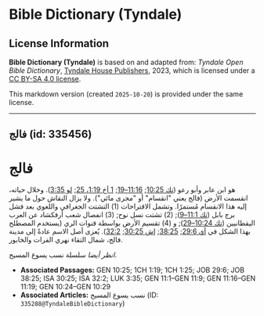 # Bible Dictionary (Tyndale)

## License Information

**Bible Dictionary (Tyndale)** is based on and adapted from: _Tyndale Open Bible Dictionary_, [Tyndale House Publishers](https://tyndaleopenresources.com/), 2023, which is licensed under a [CC BY-SA 4.0 license](https://creativecommons.org/licenses/by-sa/4.0/legalcode.en).

This markdown version (created `2025-10-20`) is provided under the same license.



--------------------------------

## فالج (id: 335456)

فالج
====

هو ابن عابر وأبو رعو ([تك 10:25](https://ref.ly/Gen10:25); [11:16–19](https://ref.ly/Gen11:16-Gen11:19); [1 أخ 1:19، 25](https://ref.ly/1Chr1:19,1Chr1:25); [لو 3:35](https://ref.ly/Luke3:35)). وخلال حياته، انقسمت الأرض (فالج يعني "انقسام" أو "مجرى مائي"). ولا يزال النقاش حول ما يشير إليه هذا الانقسام مُستمرًا. وتشمل الاقتراحات (1\) التشتت الجغرافي واللغوي بعد فشل برج بابل ([تك 11:1–9](https://ref.ly/Gen11:1-Gen11:9)); (2\) تشتت نسل نوح; (3\) انفصال شعب أرفكشاد عن العرب اليقطانيين ([تك 10:24–29](https://ref.ly/Gen10:24-Gen10:29)); و (4\) تقسيم الأرض بواسطة قنوات الري (يستخدم المصطلح بهذا الشكل في [أي 29:6](https://ref.ly/Job29:6); [38:25](https://ref.ly/Job38:25); [إش 30:25](https://ref.ly/Isa30:25); [32:2](https://ref.ly/Isa32:2)). يُعزى أصل الاسم عادةً إلى مدينة فالج، شمال التقاء نهري الفرات والخابور.

*انظر أيضا* سلسلة نسب يسوع المسيح.

* **Associated Passages:** GEN 10:25; 1CH 1:19; 1CH 1:25; JOB 29:6; JOB 38:25; ISA 30:25; ISA 32:2; LUK 3:35; GEN 11:1–GEN 11:9; GEN 11:16–GEN 11:19; GEN 10:24–GEN 10:29
* **Associated Articles:** نسب يسوع المسيح (ID: `335288@TyndaleBibleDictionary`)

